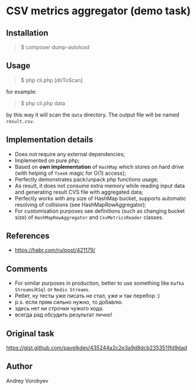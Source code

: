 # CSV metrics aggregator (demo task)

## Installation
> $ composer dump-autoload

## Usage
> $ php cli.php [dirToScan]

for example:
> $ php cli.php data

by this way it will scan the `data` directory. The output file will be named `result.csv`.

## Implementation details

- Does not require any external dependencies;
- Implemented on pure php;
- Based on **own implementation** of `HashMap` which stores on hard drive (with helping of `fseek` magic for O(1) access);
- Perfectly demonstrates pack/unpack php functions usage;
- As result, it does not consume extra memory while reading input data and generating result CVS file with aggregated data;
- Perfectly works with any size of HashMap bucket, supports automatic resolving of collisions (see HashMapRowAggregator);
- For customisation purposes see definitions (such as changing bucket size) of `HashMapRowAggregator` and `CsvMetricsReader` classes.

## References
* https://habr.com/ru/post/421179/

## Comments
- For similar purposes in production, better to use something like `Kafka Streams`/`KSql` or `Redis Streams`.
- Ребят, ну тесты уже писать не стал, уже и так перебор :)
- p.s. если прям сильно нужно, то добавлю.
- здесь нет ни строчки чужого кода.
- всегда рад обсудить результат лично!

## Original task
https://gist.github.com/pavelkdev/435244a2c2e3a9d8dcb2353511fd9dad

## Author
Andrey Vorobyev
